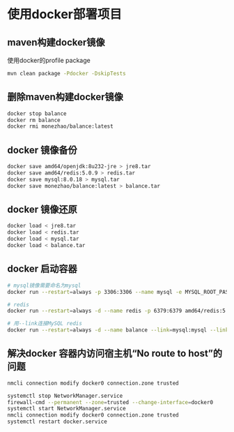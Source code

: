 # 使用docker部署项目

## maven构建docker镜像

使用docker的profile package

```bash
mvn clean package -Pdocker -DskipTests
```

## 删除maven构建docker镜像

```bash
docker stop balance
docker rm balance
docker rmi monezhao/balance:latest
```

## docker 镜像备份

```bash
docker save amd64/openjdk:8u232-jre > jre8.tar
docker save amd64/redis:5.0.9 > redis.tar
docker save mysql:8.0.18 > mysql.tar
docker save monezhao/balance:latest > balance.tar
```

## docker 镜像还原

```bash
docker load < jre8.tar
docker load < redis.tar
docker load < mysql.tar
docker load < balance.tar
```

## docker 启动容器

```bash
# mysql镜像需要命名为mysql
docker run --restart=always -p 3306:3306 --name mysql -e MYSQL_ROOT_PASSWORD=112012  -d mysql:8.0.18 --default-authentication-plugin=mysql_native_password

# redis
docker run --restart=always -d --name redis -p 6379:6379 amd64/redis:5.0.9

# 用--link连接MySQL redis
docker run --restart=always -d --name balance --link=mysql:mysql --link=redis:redis -p 8686:8686 monezhao/balance:latest
```

## 解决docker 容器内访问宿主机“No route to host”的问题

```bash
nmcli connection modify docker0 connection.zone trusted

systemctl stop NetworkManager.service
firewall-cmd --permanent --zone=trusted --change-interface=docker0
systemctl start NetworkManager.service
nmcli connection modify docker0 connection.zone trusted
systemctl restart docker.service
```
